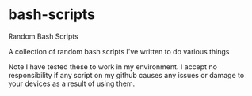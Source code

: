 # bash-scripts
Random Bash Scripts

A collection of random bash scripts I've written to do various things

Note I have tested these to work in my environment. I accept no responsibility if any script on my github causes any issues or damage to your devices as a result of using them.

